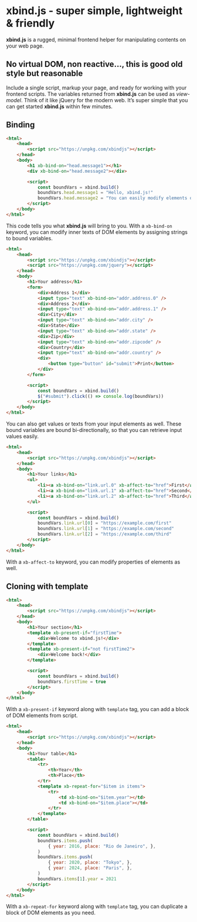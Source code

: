 # xbind.js - super simple, lightweight & friendly

**xbind.js** is a rugged, minimal frontend helper for manipulating contents on your web page.

## No virtual DOM, non reactive..., this is good old style but reasonable

Include a single script, markup your page, and ready for working with your frontend scripts. The variables returned from **xbind.js** can be used as *view-model*. Think of it like jQuery for the modern web. It’s super simple that you can get started **xbind.js** within few minutes.

## Binding

```html
<html>
	<head>
		<script src="https://unpkg.com/xbindjs"></script>
	</head>
	<body>
		<h1 xb-bind-on="head.message1"></h1>
		<div xb-bind-on="head.message2"></div>

		<script>
			const boundVars = xbind.build()
			boundVars.head.message1 = "Hello, xbind.js!"
			boundVars.head.message2 = "You can easily modify elements on your page."
		</script>
	</body>
</html>
```

This code tells you what **xbind.js** will bring to you. With a `xb-bind-on` keyword, you can modify inner texts of DOM elements by assigning strings to bound variables.

```html
<html>
	<head>
		<script src="https://unpkg.com/xbindjs"></script>
		<script src="https://unpkg.com/jquery"></script>
	</head>
	<body>
		<h1>Your address</h1>
		<form>
			<div>Address 1</div>
			<input type="text" xb-bind-on="addr.address.0" />
			<div>Address 2</div>
			<input type="text" xb-bind-on="addr.address.1" />
			<div>City</div>
			<input type="text" xb-bind-on="addr.city" />
			<div>State</div>
			<input type="text" xb-bind-on="addr.state" />
			<div>Zip</div>
			<input type="text" xb-bind-on="addr.zipcode" />
			<div>Country</div>
			<input type="text" xb-bind-on="addr.country" />
			<div>
				<button type="button" id="submit">Print</button>
			</div>
		</form>

		<script>
			const boundVars = xbind.build()
			$("#submit").click(() => console.log(boundVars))
		</script>
	</body>
</html>
```

You can also get values or texts from your input elements as well. These bound variables are bound bi-directionally, so that you can retrieve input values easily.

```html
<html>
	<head>
		<script src="https://unpkg.com/xbindjs"></script>
	</head>
	<body>
		<h1>Your links</h1>
		<ul>
			<li><a xb-bind-on="link.url.0" xb-affect-to="href">First</a></li>
			<li><a xb-bind-on="link.url.1" xb-affect-to="href">Second</a></li>
			<li><a xb-bind-on="link.url.2" xb-affect-to="href">Third</a></li>
		</ul>

		<script>
			const boundVars = xbind.build()
			boundVars.link.url[0] = "https://example.com/first"
			boundVars.link.url[1] = "https://example.com/second"
			boundVars.link.url[2] = "https://example.com/third"
		</script>
	</body>
</html>
```

With a `xb-affect-to` keyword, you can modify properties of elements as well.

## Cloning with template

```html
<html>
	<head>
		<script src="https://unpkg.com/xbindjs"></script>
	</head>
	<body>
		<h1>Your section</h1>
		<template xb-present-if="firstTime">
			<div>Welcome to xbind.js!</div>
		</template>
		<template xb-present-if="not firstTime2">
			<div>Welcome back!</div>
		</template>

		<script>
			const boundVars = xbind.build()
			boundVars.firstTime = true
		</script>
	</body>
</html>
```

With a `xb-present-if` keyword along with `template` tag, you can add a block of DOM elements from script.

```html
<html>
	<head>
		<script src="https://unpkg.com/xbindjs"></script>
	</head>
	<body>
		<h1>Your table</h1>
		<table>
			<tr>
				<th>Year</th>
				<th>Place</th>
			</tr>
			<template xb-repeat-for="$item in items">
				<tr>
					<td xb-bind-on="$item.year"></td>
					<td xb-bind-on="$item.place"></td>
				</tr>
			</template>
		</table>

		<script>
			const boundVars = xbind.build()
			boundVars.items.push(
				{ year: 2016, place: "Rio de Janeiro", },
			)
			boundVars.items.push(
				{ year: 2020, place: "Tokyo", },
				{ year: 2024, place: "Paris", },
			)
			boundVars.items[1].year = 2021
		</script>
	</body>
</html>
```

With a `xb-repeat-for` keyword along with `template` tag, you can duplicate a block of DOM elements as you need.
